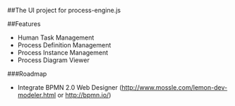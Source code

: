 ##The UI project for process-engine.js

##Features
* Human Task Management
* Process Definition Management
* Process Instance Management
* Process Diagram Viewer

###Roadmap
* Integrate BPMN 2.0 Web Designer (http://www.mossle.com/lemon-dev-modeler.html or http://bpmn.io/)
